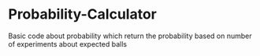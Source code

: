 # Probability-Calculator
 Basic code about probability which return the probability based on number of experiments about expected balls
